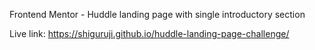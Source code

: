 Frontend Mentor - Huddle landing page with single introductory section

Live link: https://shiguruji.github.io/huddle-landing-page-challenge/
